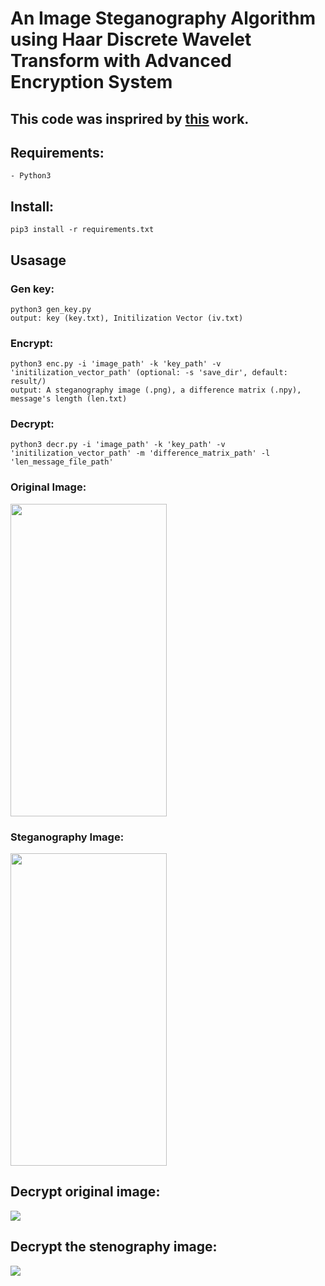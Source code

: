 # An Image Steganography Algorithm using Haar Discrete Wavelet Transform with Advanced Encryption System
## This code was insprired by [this](https://www.researchgate.net/publication/308881224_An_Image_Steganography_Algorithm_using_Haar_Discrete_Wavelet_Transform_with_Advanced_Encryption_System) work.
## Requirements:
    - Python3
## Install:
    pip3 install -r requirements.txt
## Usasage
 ### Gen key: 
    python3 gen_key.py
    output: key (key.txt), Initilization Vector (iv.txt)
 ### Encrypt: 
    python3 enc.py -i 'image_path' -k 'key_path' -v 'initilization_vector_path' (optional: -s 'save_dir', default: result/)
    output: A steganography image (.png), a difference matrix (.npy), message's length (len.txt)
 ### Decrypt: 
    python3 decr.py -i 'image_path' -k 'key_path' -v 'initilization_vector_path' -m 'difference_matrix_path' -l 'len_message_file_path'
 ### Original Image:
 <img src='https://user-images.githubusercontent.com/45412532/80194093-1798a800-8644-11ea-81f8-f99a0ce32c19.png'  width="250" height="500">
 
 ### Steganography Image: 
 <img src='https://user-images.githubusercontent.com/45412532/80194594-cdfc8d00-8644-11ea-9d8d-0587f660819d.png' width="250" height="500">

## Decrypt original image:
 <img src = 'https://user-images.githubusercontent.com/45412532/80275663-02d41700-870d-11ea-9b13-e7365b95c99a.png' >

## Decrypt the stenography image:
 <img src = 'https://user-images.githubusercontent.com/45412532/80275684-1d0df500-870d-11ea-83be-8c612d753d1b.png'>


 
 

    

